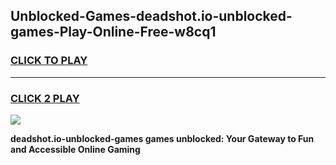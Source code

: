 
## Unblocked-Games-deadshot.io-unblocked-games-Play-Online-Free-w8cq1
<h3>
<a href="https://premium76.site?title=deadshot.io-unblocked-games&ref=26A">CLICK TO PLAY</a></h3>
<hr>

<h3>
<a href="https://premium76.site?title=deadshot.io-unblocked-games&ref=26A">CLICK 2 PLAY</a>
  
</h3>

<a href="https://premium76.site?title=deadshot.io-unblocked-games&ref=26A"><img src="https://clearcache.store/games.png"></a>


**deadshot.io-unblocked-games games unblocked: Your Gateway to Fun and Accessible Online Gaming**
